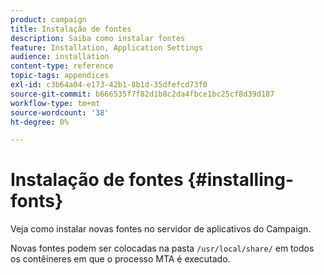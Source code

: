 ```yaml
---
product: campaign
title: Instalação de fontes
description: Saiba como instalar fontes
feature: Installation, Application Settings
audience: installation
content-type: reference
topic-tags: appendices
exl-id: c3b64a04-e173-42b1-8b1d-35dfefcd73f0
source-git-commit: b666535f7f82d1b8c2da4fbce1bc25cf8d39d187
workflow-type: tm+mt
source-wordcount: '38'
ht-degree: 0%

---
```


# Instalação de fontes {#installing-fonts}



Veja como instalar novas fontes no servidor de aplicativos do Campaign.

Novas fontes podem ser colocadas na pasta `/usr/local/share/` em todos os contêineres em que o processo MTA é executado.
